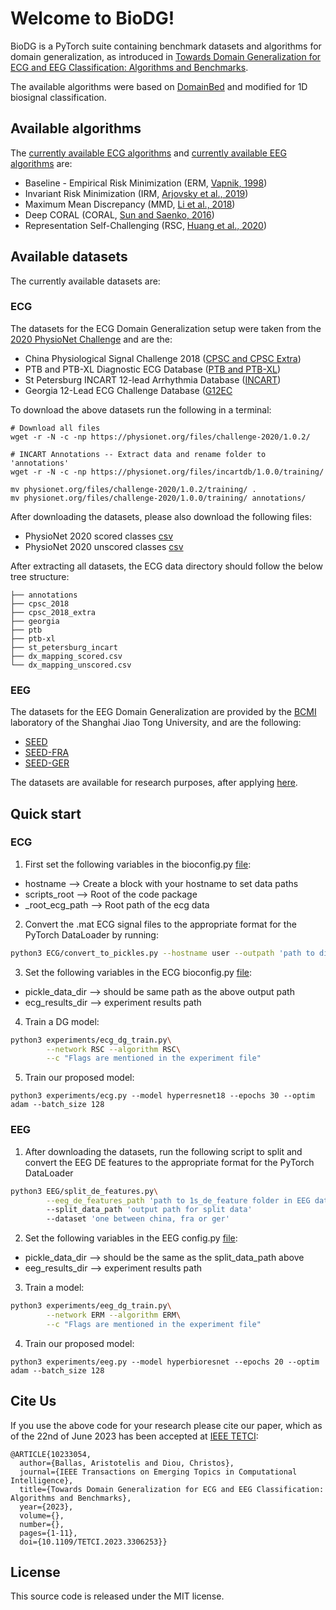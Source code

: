 # Welcome to BioDG!

BioDG is a PyTorch suite containing benchmark datasets and algorithms for domain generalization, 
as introduced in [Towards Domain Generalization for ECG and EEG Classification: Algorithms and Benchmarks](https://arxiv.org/pdf/2303.11338.pdf).

The available algorithms were based on [DomainBed](https://github.com/facebookresearch/DomainBed) and modified
for 1D biosignal classification.

[//]: # ( ## Current results)
[//]: # (![Result table]&#40;domainbed/results/2020_10_06_7df6f06/results.png&#41;)
[//]: # ()
[//]: # (Full results for [commit 7df6f06]&#40;https://github.com/facebookresearch/DomainBed/tree/7df6f06a6f9062284812a3f174c306218932c5e4&#41; in LaTeX format available [here]&#40;domainbed/results/2020_10_06_7df6f06/results.tex&#41;.)

## Available algorithms

The [currently available ECG algorithms](biosignals/ecg/algorithms.py)
and [currently available EEG algorithms](biosignals/eeg/algorithms.py) are:

* Baseline - Empirical Risk Minimization (ERM, [Vapnik, 1998](https://www.wiley.com/en-fr/Statistical+Learning+Theory-p-9780471030034))
* Invariant Risk Minimization (IRM, [Arjovsky et al., 2019](https://arxiv.org/abs/1907.02893))
* Maximum Mean Discrepancy (MMD, [Li et al., 2018](https://openaccess.thecvf.com/content_cvpr_2018/papers/Li_Domain_Generalization_With_CVPR_2018_paper.pdf))
* Deep CORAL (CORAL, [Sun and Saenko, 2016](https://arxiv.org/abs/1607.01719))
* Representation Self-Challenging (RSC, [Huang et al., 2020](https://arxiv.org/abs/2007.02454))

[//]: # (* Group Distributionally Robust Optimization &#40;GroupDRO, [Sagawa et al., 2020]&#40;https://arxiv.org/abs/1911.08731&#41;&#41;)
[//]: # (* Interdomain Mixup &#40;Mixup, [Yan et al., 2020]&#40;https://arxiv.org/abs/2001.00677&#41;&#41;)
[//]: # (* Marginal Transfer Learning &#40;MTL, [Blanchard et al., 2011-2020]&#40;https://arxiv.org/abs/1711.07910&#41;&#41;)
[//]: # (* Meta Learning Domain Generalization &#40;MLDG, [Li et al., 2017]&#40;https://arxiv.org/abs/1710.03463&#41;&#41;)
[//]: # (* Domain Adversarial Neural Network &#40;DANN, [Ganin et al., 2015]&#40;https://arxiv.org/abs/1505.07818&#41;&#41;)
[//]: # (* Conditional Domain Adversarial Neural Network &#40;CDANN, [Li et al., 2018]&#40;https://openaccess.thecvf.com/content_ECCV_2018/papers/Ya_Li_Deep_Domain_Generalization_ECCV_2018_paper.pdf&#41;&#41;)
[//]: # (* Style Agnostic Networks &#40;SagNet, [Nam et al., 2020]&#40;https://arxiv.org/abs/1910.11645&#41;&#41;)
[//]: # (* Adaptive Risk Minimization &#40;ARM, [Zhang et al., 2020]&#40;https://arxiv.org/abs/2007.02931&#41;&#41;, contributed by [@zhangmarvin]&#40;https://github.com/zhangmarvin&#41;)
[//]: # (* Variance Risk Extrapolation &#40;VREx, [Krueger et al., 2020]&#40;https://arxiv.org/abs/2003.00688&#41;&#41;, contributed by [@zdhNarsil]&#40;https://github.com/zdhNarsil&#41;)
[//]: # (* Representation Self-Challenging &#40;RSC, [Huang et al., 2020]&#40;https://arxiv.org/abs/2007.02454&#41;&#41;, contributed by [@SirRob1997]&#40;https://github.com/SirRob1997&#41;)
[//]: # (* Spectral Decoupling &#40;SD, [Pezeshki et al., 2020]&#40;https://arxiv.org/abs/2011.09468&#41;&#41;)
[//]: # (* Learning Explanations that are Hard to Vary &#40;AND-Mask, [Parascandolo et al., 2020]&#40;https://arxiv.org/abs/2009.00329&#41;&#41;)
[//]: # (* Out-of-Distribution Generalization with Maximal Invariant Predictor &#40;IGA, [Koyama et al., 2020]&#40;https://arxiv.org/abs/2008.01883&#41;&#41;)
[//]: # (* Gradient Matching for Domain Generalization &#40;Fish, [Shi et al., 2021]&#40;https://arxiv.org/pdf/2104.09937.pdf&#41;&#41;)
[//]: # (* Self-supervised Contrastive Regularization &#40;SelfReg, [Kim et al., 2021]&#40;https://arxiv.org/abs/2104.09841&#41;&#41;)
[//]: # (* Smoothed-AND mask &#40;SAND-mask, [Shahtalebi et al., 2021]&#40;https://arxiv.org/abs/2106.02266&#41;&#41;)
[//]: # (* Invariant Gradient Variances for Out-of-distribution Generalization &#40;Fishr, [Rame et al., 2021]&#40;https://arxiv.org/abs/2109.02934&#41;&#41;)
[//]: # (* Learning Representations that Support Robust Transfer of Predictors &#40;TRM, [Xu et al., 2021]&#40;https://arxiv.org/abs/2110.09940&#41;&#41;)
[//]: # (* Invariance Principle Meets Information Bottleneck for Out-of-Distribution Generalization &#40;IB-ERM , [Ahuja et al., 2021]&#40;https://arxiv.org/abs/2106.06607&#41;&#41;)
[//]: # (* Invariance Principle Meets Information Bottleneck for Out-of-Distribution Generalization &#40;IB-IRM, [Ahuja et al., 2021]&#40;https://arxiv.org/abs/2106.06607&#41;&#41;)
[//]: # (* Optimal Representations for Covariate Shift &#40;CAD & CondCAD, [Ruan et al., 2022]&#40;https://arxiv.org/abs/2201.00057&#41;&#41;, contributed by [@ryoungj]&#40;https://github.com/ryoungj&#41;)
[//]: # (* Quantifying and Improving Transferability in Domain Generalization &#40;Transfer, [Zhang et al., 2021]&#40;https://arxiv.org/abs/2106.03632&#41;&#41;, contributed by [@Gordon-Guojun-Zhang]&#40;https://github.com/Gordon-Guojun-Zhang&#41;)
[//]: # (* Invariant Causal Mechanisms through Distribution Matching &#40;CausIRL with CORAL or MMD, [Chevalley et al., 2022]&#40;https://arxiv.org/abs/2206.11646&#41;&#41;, contributed by [@MathieuChevalley]&#40;https://github.com/MathieuChevalley&#41;)


## Available datasets

The currently available datasets are:
### ECG
The datasets for the ECG Domain Generalization setup were taken from the [2020 PhysioNet Challenge](https://moody-challenge.physionet.org/2020/) and are the:
* China Physiological Signal Challenge 2018 ([CPSC and CPSC Extra](http://2018.icbeb.org/Challenge.html))  
* PTB and PTB-XL Diagnostic ECG Database ([PTB and PTB-XL](https://www.physionet.org/content/ptbdb/1.0.0/)) 
* St Petersburg INCART 12-lead Arrhythmia Database ([INCART](https://physionet.org/content/incartdb/1.0.0/)) 
* Georgia 12-Lead ECG Challenge Database ([G12EC](https://www.kaggle.com/datasets/bjoernjostein/georgia-12lead-ecg-challenge-database) 

To download the above datasets run the following in a terminal:
```shell
# Download all files
wget -r -N -c -np https://physionet.org/files/challenge-2020/1.0.2/

# INCART Annotations -- Extract data and rename folder to 'annotations'
wget -r -N -c -np https://physionet.org/files/incartdb/1.0.0/training/

mv physionet.org/files/challenge-2020/1.0.2/training/ .
mv physionet.org/files/challenge-2020/1.0.0/training/ annotations/
```
After downloading the datasets, please also download the following files:
* PhysioNet 2020 scored classes [csv](https://github.com/physionetchallenges/evaluation-2020/blob/master/dx_mapping_scored.csv)
* PhysioNet 2020 unscored classes [csv](https://github.com/physionetchallenges/evaluation-2020/blob/master/dx_mapping_unscored.csv)

After extracting all datasets, the ECG data directory should follow the below tree structure:
```shell
├── annotations               
├── cpsc_2018
├── cpsc_2018_extra
├── georgia
├── ptb
├── ptb-xl
├── st_petersburg_incart
├── dx_mapping_scored.csv
└── dx_mapping_unscored.csv
```

### EEG
The datasets for the EEG Domain Generalization are provided by the [BCMI](https://bcmi.sjtu.edu.cn/) laboratory of the Shanghai Jiao Tong University, 
and are the following:
* [SEED](https://bcmi.sjtu.edu.cn/home/seed/)
* [SEED-FRA](https://bcmi.sjtu.edu.cn/home/seed/seed-FRA.html)
* [SEED-GER](https://bcmi.sjtu.edu.cn/home/seed/seed-GER.html)

The datasets are available for research purposes, after applying [here](https://bcmi.sjtu.edu.cn/ApplicationForm/apply_form/).

## Quick start

### ECG
1) First set the following variables in the bioconfig.py [file](ECG.bioconfig.py):
* hostname  --> Create a block with your hostname to set data paths
* scripts_root --> Root of the code package
* _root_ecg_path --> Root path of the ecg data

2) Convert the .mat ECG signal files to the appropriate format for the PyTorch DataLoader by running:

```sh
python3 ECG/convert_to_pickles.py --hostname user --outpath 'path to directory where converted data will be stored'
```
3) Set the following variables in the ECG bioconfig.py [file](ECG.bioconfig.py):
* pickle_data_dir         --> should be same path as the above output path
* ecg_results_dir         --> experiment results path

4) Train a DG model:

```sh
python3 experiments/ecg_dg_train.py\
        --network RSC --algorithm RSC\
        --c "Flags are mentioned in the experiment file"
```

5) Train our proposed model:
```shell
python3 experiments/ecg.py --model hyperresnet18 --epochs 30 --optim adam --batch_size 128
```

### EEG
1) After downloading the datasets, run the following script to split and convert the EEG DE features to the appropriate format for the PyTorch DataLoader
```sh
python3 EEG/split_de_features.py\
        --eeg_de_features_path 'path to 1s_de_feature folder in EEG dataset'
        --split_data_path 'output path for split data'
        --dataset 'one between china, fra or ger'
```
2) Set the following variables in the EEG config.py [file](EEG.config.py):
* pickle_data_dir        --> should be the same as the split_data_path above
* eeg_results_dir        --> experiment results path
3) Train a model:
```sh
python3 experiments/eeg_dg_train.py\
        --network ERM --algorithm ERM\
        --c "Flags are mentioned in the experiment file"
```
4) Train our proposed model:
```shell
python3 experiments/eeg.py --model hyperbioresnet --epochs 20 --optim adam --batch_size 128
```

## Cite Us
If you use the above code for your research please cite our paper, which as of the 22nd of June 2023 has been accepted at [IEEE TETCI](https://ieeexplore.ieee.org/xpl/RecentIssue.jsp?punumber=7433297):
```citation
@ARTICLE{10233054,
  author={Ballas, Aristotelis and Diou, Christos},
  journal={IEEE Transactions on Emerging Topics in Computational Intelligence}, 
  title={Towards Domain Generalization for ECG and EEG Classification: Algorithms and Benchmarks}, 
  year={2023},
  volume={},
  number={},
  pages={1-11},
  doi={10.1109/TETCI.2023.3306253}}
```

## License

This source code is released under the MIT license.

